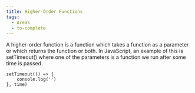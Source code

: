 ```yaml
---
title: Higher-Order Functions
tags:
  - Areas
  - to-complete
---
```


A higher-order function is a function which takes a function as a parameter or which returns the function or both. In JavaScript, an example of this is setTimeout() where one of the parameters is a function we run after some time is passed. 
```
setTimeout(() => {
	console.log('')
}, time)
```